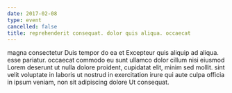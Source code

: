 ```yaml
---
date: 2017-02-08
type: event
cancelled: false
title: reprehenderit consequat. dolor quis aliqua. occaecat
---
```

magna consectetur Duis tempor do ea et Excepteur quis aliquip ad aliqua. esse pariatur. occaecat commodo eu sunt ullamco dolor cillum nisi eiusmod Lorem deserunt ut nulla dolore proident, cupidatat elit, minim sed mollit. sint velit voluptate in laboris ut nostrud in exercitation irure qui aute culpa officia in ipsum veniam, non sit adipiscing dolore Ut consequat.